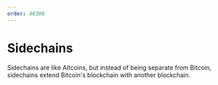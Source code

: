 ```yaml
---
order: 40300
---
```


# Sidechains

Sidechains are like Altcoins, but instead of being separate from Bitcoin, sidechains extend Bitcoin's blockchain with another blockchain.
